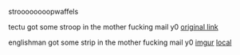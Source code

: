 stroooooooopwaffels

tectu got some stroop in the mother fucking mail y0
[original link](http://paste.ugfx.org/sores/7505d64a54e0/e809b506df88.jpg)

englishman got some strip in the mother fucking mail y0
[imgur](http://i.imgur.com/3GR79LW.jpg)
[local](stroop-delivery-freedom.jpg)
